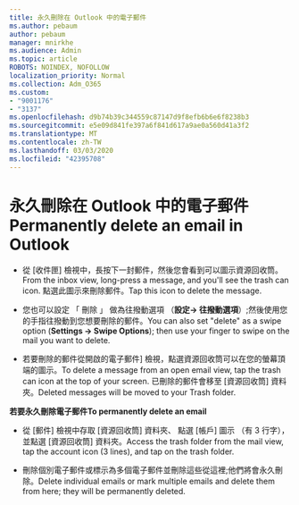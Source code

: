 ```yaml
---
title: 永久刪除在 Outlook 中的電子郵件
ms.author: pebaum
author: pebaum
manager: mnirkhe
ms.audience: Admin
ms.topic: article
ROBOTS: NOINDEX, NOFOLLOW
localization_priority: Normal
ms.collection: Adm_O365
ms.custom:
- "9001176"
- "3137"
ms.openlocfilehash: d9b74b39c344559c87147d9f8efb6b6e6f8238b3
ms.sourcegitcommit: e5e09d841fe397a6f841d617a9ae0a560d41a3f2
ms.translationtype: MT
ms.contentlocale: zh-TW
ms.lasthandoff: 03/03/2020
ms.locfileid: "42395708"
---
```

# <a name="permanently-delete-an-email-in-outlook"></a><span data-ttu-id="d1259-102">永久刪除在 Outlook 中的電子郵件</span><span class="sxs-lookup"><span data-stu-id="d1259-102">Permanently delete an email in Outlook</span></span>

- <span data-ttu-id="d1259-103">從 [收件匣] 檢視中，長按下一封郵件，然後您會看到可以圖示資源回收筒。</span><span class="sxs-lookup"><span data-stu-id="d1259-103">From the inbox view, long-press a message, and you'll see the trash can icon.</span></span> <span data-ttu-id="d1259-104">點選此圖示來刪除郵件。</span><span class="sxs-lookup"><span data-stu-id="d1259-104">Tap this icon to delete the message.</span></span>

- <span data-ttu-id="d1259-105">您也可以設定 「 刪除 」 做為往撥動選項 （**設定-> 往撥動選項**）;然後使用您的手指往撥動到您想要刪除的郵件。</span><span class="sxs-lookup"><span data-stu-id="d1259-105">You can also set "delete" as a swipe option (**Settings -> Swipe Options**); then use your finger to swipe on the mail you want to delete.</span></span> 

- <span data-ttu-id="d1259-106">若要刪除的郵件從開啟的電子郵件] 檢視，點選資源回收筒可以在您的螢幕頂端的圖示。</span><span class="sxs-lookup"><span data-stu-id="d1259-106">To delete a message from an open email view, tap the trash can icon at the top of your screen.</span></span> <span data-ttu-id="d1259-107">已刪除的郵件會移至 [資源回收筒] 資料夾。</span><span class="sxs-lookup"><span data-stu-id="d1259-107">Deleted messages will be moved to your Trash folder.</span></span> 

<span data-ttu-id="d1259-108">**若要永久刪除電子郵件**</span><span class="sxs-lookup"><span data-stu-id="d1259-108">**To permanently delete an email**</span></span>

- <span data-ttu-id="d1259-109">從 [郵件] 檢視中存取 [資源回收筒] 資料夾、 點選 [帳戶] 圖示 （有 3 行字），並點選 [資源回收筒] 資料夾。</span><span class="sxs-lookup"><span data-stu-id="d1259-109">Access the trash folder from the mail view, tap the account icon (3 lines), and tap on the trash folder.</span></span>

- <span data-ttu-id="d1259-110">刪除個別電子郵件或標示為多個電子郵件並刪除這些從這裡;他們將會永久刪除。</span><span class="sxs-lookup"><span data-stu-id="d1259-110">Delete individual emails or mark multiple emails and delete them from here; they will be permanently deleted.</span></span>